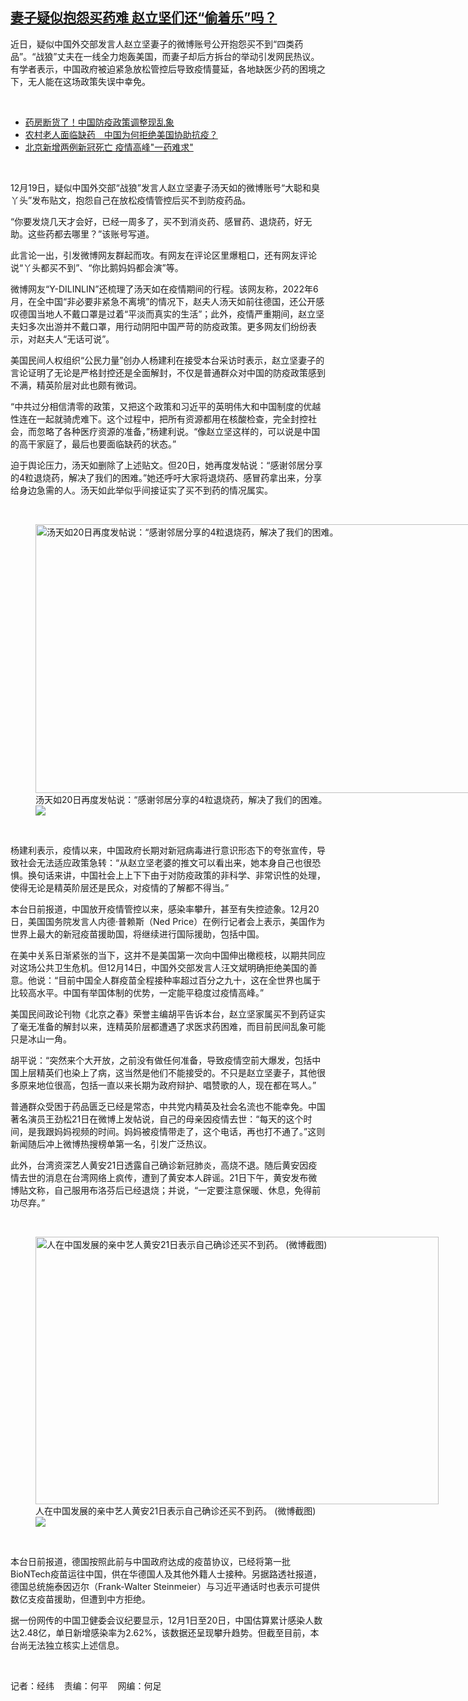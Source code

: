 <!--1671738000000-->
[妻子疑似抱怨买药难   赵立坚们还“偷着乐”吗？](https://www.rfa.org/mandarin/yataibaodao/meiti/bx-12222022142300.html)
------

<p><span style="font-weight: 400;">近日，疑似中国外交部发言人赵立坚妻子的微博账号公开抱怨买不到“四类药品”。“战狼”丈夫在一线全力炮轰美国，而妻子却后方拆台的举动引发网民热议。有学者表示，中国政府被迫紧急放松管控后导致疫情蔓延，各地缺医少药的困境之下，无人能在这场政策失误中幸免。</span></p><p><span style="font-weight: 400;"></span></p><p><span class="result-title"> </span></p><ul><li><a href="https://www.rfa.org/mandarin/Xinwen/8-12062022133001.html">药房断货了！中国防疫政策调整现乱象</a></li><li><a class="state-published" href="https://www.rfa.org/mandarin/yataibaodao/huanjing/cm-12152022145622.html">农村老人面临缺药　中国为何拒绝美国协助抗疫？</a></li><li><a href="https://www.rfa.org/mandarin/yataibaodao/huanjing/tj-12192022132324.html">北京新增两例新冠死亡 疫情高峰"一药难求"</a></li></ul><p></p><p><span class="result-title"> </span></p><p><span style="font-weight: 400;">12月19日，疑似中国外交部“战狼”发言人赵立坚妻子汤天如的微博账号“大聪和臭丫头”发布贴文，抱怨自己在放松疫情管控后买不到防疫药品。</span></p><p><span style="font-weight: 400;">“你要发烧几天才会好，已经一周多了，买不到消炎药、感冒药、退烧药，好无助。这些药都去哪里？”该账号写道。</span></p><p><span style="font-weight: 400;">此言论一出，引发微博网友群起而攻。有网友在评论区里爆粗口，还有网友评论说“丫头都买不到”、“你比鹅妈妈都会演”等。</span></p><p><span style="font-weight: 400;">微博网友“Y-DILINLIN”还梳理了汤天如在疫情期间的行程。该网友称，2022年6月，在全中国“非必要非紧急不离境”的情况下，赵夫人汤天如前往德国，还公开感叹德国当地人不戴口罩是过着“平淡而真实的生活”；此外，疫情严重期间，赵立坚夫妇多次出游并不戴口罩，用行动阴阳中国严苛的防疫政策。更多网友们纷纷表示，对赵夫人“无话可说”。</span></p><p><span style="font-weight: 400;">美国民间人权组织“公民力量”创办人杨建利在接受本台采访时表示，赵立坚妻子的言论证明了无论是严格封控还是全面解封，不仅是普通群众对中国的防疫政策感到不满，精英阶层对此也颇有微词。</span></p><p><span style="font-weight: 400;">“中共过分相信清零的政策，又把这个政策和习近平的英明伟大和中国制度的优越性连在一起就骑虎难下。这个过程中，把所有资源都用在核酸检查，完全封控社会，而忽略了各种医疗资源的准备，”杨建利说。“像赵立坚这样的，可以说是中国的高干家庭了，最后也要面临缺药的状态。”</span></p><p><span style="font-weight: 400;">迫于舆论压力，汤天如删除了上述贴文。但20日，她再度发帖说：“感谢邻居分享的4粒退烧药，解决了我们的困难。”她还呼吁大家将退烧药、感冒药拿出来，分享给身边急需的人。汤天如此举似乎间接证实了买不到药的情况属实。</span></p><p><span class="result-title"> </span></p><p><span style="font-weight: 400;"><figure class="image-richtext image-inline captioned" style="width:959px;"><img alt="汤天如20日再度发帖说：“感谢邻居分享的4粒退烧药，解决了我们的困难。" height="430" src="https://www.rfa.org/mandarin/yataibaodao/meiti/bx-12222022142300.html/aab84cd947a32950b4a746d5fab7a3f4.jpg/@@images/a9e0d0c6-59c4-4706-b894-559fe8f619c6.jpeg" title="aab84cd947a32950b4a746d5fab7a3f4.jpg" width="959"/><figcaption class="image-caption">汤天如20日再度发帖说：“感谢邻居分享的4粒退烧药，解决了我们的困难。</figcaption><small></small><div id="zoomattribute"><a data-caption="汤天如20日再度发帖说：“感谢邻居分享的4粒退烧药，解决了我们的困难。" data-fancybox="" href="https://www.rfa.org/mandarin/yataibaodao/meiti/bx-12222022142300.html/aab84cd947a32950b4a746d5fab7a3f4.jpg" id="single_image" title="汤天如20日再度发帖说：“感谢邻居分享的4粒退烧药，解决了我们的困难。"><img src="/++plone++rfa-resources/img/icon-zoom.png"/></a></div></figure></span></p><p><span class="result-title"> </span></p><p><span style="font-weight: 400;">杨建利表示，疫情以来，中国政府长期对新冠病毒进行意识形态下的夸张宣传，导致社会无法适应政策急转：“从赵立坚老婆的推文可以看出来，她本身自己也很恐惧。换句话来讲，中国社会上上下下由于对防疫政策的非科学、非常识性的处理，使得无论是精英阶层还是民众，对疫情的了解都不得当。”</span></p><p><span style="font-weight: 400;">本台日前报道，中国放开疫情管控以来，感染率攀升，甚至有失控迹象。12月20日，美国国务院发言人内德·普赖斯（Ned Price）在例行记者会上表示，美国作为世界上最大的新冠疫苗援助国，将继续进行国际援助，包括中国。</span></p><p><span style="font-weight: 400;">在美中关系日渐紧张的当下，这并不是美国第一次向中国伸出橄榄枝，以期共同应对这场公共卫生危机。但12月14日，中国外交部发言人汪文斌明确拒绝美国的善意。他说：“目前中国全人群疫苗全程接种率超过百分之九十，这在全世界也属于比较高水平。中国有举国体制的优势，一定能平稳度过疫情高峰。”</span></p><p><span style="font-weight: 400;">美国民间政论刊物《北京之春》荣誉主编胡平告诉本台，赵立坚家属买不到药证实了毫无准备的解封以来，连精英阶层都遭遇了求医求药困难，而目前民间乱象可能只是冰山一角。</span></p><p><span style="font-weight: 400;">胡平说：“突然来个大开放，之前没有做任何准备，导致疫情空前大爆发，包括中国上层精英们也染上了病，这当然是他们不能接受的。不只是赵立坚妻子，其他很多原来地位很高，包括一直以来长期为政府辩护、唱赞歌的人，现在都在骂人。”</span></p><p><span style="font-weight: 400;">普通群众受困于药品匮乏已经是常态，中共党内精英及社会名流也不能幸免。中国著名演员王劲松21日在微博上发帖说，自己的母亲因疫情去世：“每天的这个时间，是我跟妈妈视频的时间。妈妈被疫情带走了，这个电话，再也打不通了。”这则新闻随后冲上微博热搜榜单第一名，引发广泛热议。</span></p><p><span style="font-weight: 400;">此外，台湾资深艺人黄安21日透露自己确诊新冠肺炎，高烧不退。随后黄安因疫情去世的消息在台湾网络上疯传，遭到了黄安本人辟谣。21日下午，黄安发布微博贴文称，自己服用布洛芬后已经退烧；并说，“一定要注意保暖、休息，免得前功尽弃。”</span></p><p><span class="result-title"> </span></p><p><span style="font-weight: 400;"><figure class="image-richtext image-inline captioned" style="width:645px;"><img alt="人在中国发展的亲中艺人黄安21日表示自己确诊还买不到药。 (微博截图)" height="428" src="https://www.rfa.org/mandarin/yataibaodao/meiti/bx-12222022142300.html/screenshot-2022-12-22-143630.jpg/@@images/6b02f733-2a66-45a3-b750-72be1b5678c6.jpeg" title="Screenshot 2022-12-22 143630.jpg" width="645"/><figcaption class="image-caption">人在中国发展的亲中艺人黄安21日表示自己确诊还买不到药。 (微博截图)</figcaption><small></small><div id="zoomattribute"><a data-caption="人在中国发展的亲中艺人黄安21日表示自己确诊还买不到药。 (微博截图)" data-fancybox="" href="https://www.rfa.org/mandarin/yataibaodao/meiti/bx-12222022142300.html/screenshot-2022-12-22-143630.jpg" id="single_image" title="人在中国发展的亲中艺人黄安21日表示自己确诊还买不到药。 (微博截图)"><img src="/++plone++rfa-resources/img/icon-zoom.png"/></a></div></figure></span></p><p><span class="result-title"> </span></p><p><span style="font-weight: 400;">本台日前报道，德国按照此前与中国政府达成的疫苗协议，已经将第一批BioNTech疫苗运往中国，供在华德国人及其他外籍人士接种。另据路透社报道，德国总统施泰因迈尔（Frank-Walter Steinmeier）与习近平通话时也表示可提供数亿支疫苗援助，但遭到中方拒绝。</span></p><p><span style="font-weight: 400;">据一份网传的中国卫健委会议纪要显示，12月1日至20日，中国估算累计感染人数达2.48亿，单日新增感染率为2.62%，该数据还呈现攀升趋势。但截至目前，本台尚无法独立核实上述信息。</span></p><p><span class="result-title"> </span></p><p><span style="font-weight: 400;">记者：经纬    责编：何平    网编：何足</span></p>
